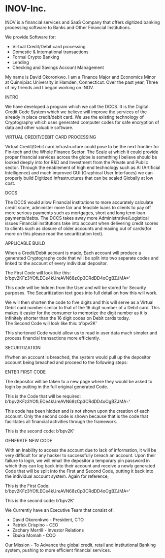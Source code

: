 # INOV-Inc.
INOV is a financial services and SaaS Company that offers digitized banking processing software to Banks and Other Financial Institutions.

We provide Software for:
- Virtual Credit/Debit card processing
- Domestic & International transactions
- Formal Crypto Banking
- Lending 
- Checking and Savings Account Management 

My name is David Okoronkwo. I am a Finance Major and Economics Minor at Quinnipiac University in Hamden, Connecticut. Over the past year, Three of my friends and I began working on INOV.

INTRO 

We have developed a program which we call the DCCS. It is the Digital Credit Code System which we believe will improve the services of the already in place credit/debit card. We use the existing technology of Cryptography which uses generated computer codes for safe encryption of data and other valuable software.

VIRTUAL CREDIT/DEBIT CARD PROCESSING

Virtual Credit/Debit card infrastructure could pose to be the next frontier for Fin-tech and the Whole Finance Sector. The Scale at which it could provide proper financial services across the globe is something I believe should be looked deeply into for R&D and Investment from the Private and Public sector. Through the enablement of high end technology such as AI (Artificial Intelligence) and much improved GUI (Graphical User Interfaces) we can properly build Digitized Infrastructures that can be scaled Globally at low cost.

DCCS

The DCCS would allow Financial institutions to more accurately calculate credit score, administer more fair and feasible loans to clients to pay off more serious payments such as mortgages, short and long term loan payments/debts. The DCCS takes away more Administrative/Logistical issues Financial institutions take into account when delivering credit scores to clients such as closure of older accounts and maxing out of cards(for more on this please read the securitization text).  

APPLICABLE BUILD 

When a Credit/Debit account is made, Each account will produce a generated Cryptography code that will be split into two separate codes and linked to the account of every individual depositor. 

The First Code will look like this:
b'bpv2KFz3YOfLECe4kUreAVN68zCp3CRdDD4oOgBZJMA='

This code will be hidden from the User and will be stored for Security purposes. The Securitization text goes into full detail on how this will work. 

We will then shorten the code to five digits and this will serve as a Virtual Debit card number similar to that of the 16 digit number of a Debit card. This makes it easier for the consumer to memorize the digit number as it is infinitely shorter than the 16 digit codes on Debit cards today.  
The Second Code will look like this:
b'bpv2K'

This shortened Code would allow us to read in user data much simpler and process financial transactions more efficiently. 

SECURITIZATION 

If/when an account is breached, the system would pull up the depositor account being breached and proceed to the following steps: 

ENTER FIRST CODE

The depositor will be taken to a new page where they would be asked to login by putting in the full original generated Code. 

This is the Code that will be required:
b'bpv2KFz3YOfLECe4kUreAVN68zCp3CRdDD4oOgBZJMA='

This code has been hidden and is not shown upon the creation of each account. Only the second code is shown because that is the code that facilitates all financial activities through the framework. 

This is the second code:
 b'bpv2K'

GENERATE NEW CODE

With an Inability to access the account due to lack of information, it will be very difficult for any hacker to successfully breach an account. Upon their failure to login, we will email the depositor a temporary pin password in which they can log back into their account and receive a newly generated Code that will be split into the First and Second Code, putting it back into the individual account system.
Again for reference,

This is the First Code:
b'bpv2KFz3YOfLECe4kUreAVN68zCp3CRdDD4oOgBZJMA='

This is the second code:
b'bpv2K' 


We Currently have an Executive Team that consist of: 
- David Okoronkwo - President, CTO 
- Patrick Crispino - CEO 
- Zachary Merrill - Investor Relations 
- Ebuka Momah - COO

Our Mission - To Advance the global credit, retail and institutional Banking system, pushing to more efficient financial services.





